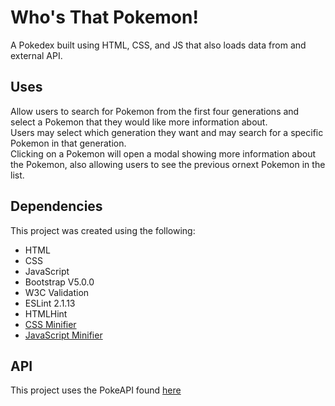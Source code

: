 # Who's That Pokemon!
A Pokedex built using HTML, CSS, and JS that also loads data from and external API.

## Uses
Allow users to search for Pokemon from the first four generations 
and select a Pokemon that they would like more information about.  
Users may select which generation they want and may search for a 
specific Pokemon in that generation.  
Clicking on a Pokemon will open a modal showing more information about the Pokemon,
 also allowing users to see the previous ornext Pokemon in the list.

## Dependencies
This project was created using the following:

- HTML
- CSS
- JavaScript
- Bootstrap V5.0.0
- W3C Validation
- ESLint 2.1.13
- HTMLHint
- [CSS Minifier](https://cssminifier.com/)
- [JavaScript Minifier](https://javascript-minifier.com/)

## API
This project uses the PokeAPI found [here]([PokeAPI](https://pokeapi.co/api/v2/pokemon/?limit=493))
